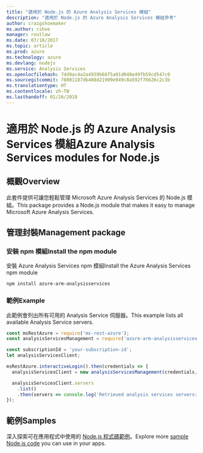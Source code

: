 ```yaml
---
title: "適用於 Node.js 的 Azure Analysis Services 模組"
description: "適用於 Node.js 的 Azure Analysis Services 模組參考"
author: craigshoemaker
ms.author: cshoe
manager: routlaw
ms.date: 07/18/2017
ms.topic: article
ms.prod: azure
ms.technology: azure
ms.devlang: nodejs
ms.service: Analysis Services
ms.openlocfilehash: 7dd9ac4a2a4939b66f5a91d048e49fb59cd547c0
ms.sourcegitcommit: 78001187db408d21909e949c8a592f76626c2c3b
ms.translationtype: HT
ms.contentlocale: zh-TW
ms.lasthandoff: 01/26/2018
---
```

# <a name="azure-analysis-services-modules-for-nodejs"></a><span data-ttu-id="6991d-103">適用於 Node.js 的 Azure Analysis Services 模組</span><span class="sxs-lookup"><span data-stu-id="6991d-103">Azure Analysis Services modules for Node.js</span></span>

## <a name="overview"></a><span data-ttu-id="6991d-104">概觀</span><span class="sxs-lookup"><span data-stu-id="6991d-104">Overview</span></span>
<span data-ttu-id="6991d-105">此套件提供可讓您輕鬆管理 Microsoft Azure Analysis Services 的 Node.js 模組。</span><span class="sxs-lookup"><span data-stu-id="6991d-105">This package provides a Node.js module that makes it easy to manage Microsoft Azure Analysis Services.</span></span>

## <a name="management-package"></a><span data-ttu-id="6991d-106">管理封裝</span><span class="sxs-lookup"><span data-stu-id="6991d-106">Management package</span></span>

### <a name="install-the-npm-module"></a><span data-ttu-id="6991d-107">安裝 npm 模組</span><span class="sxs-lookup"><span data-stu-id="6991d-107">Install the npm module</span></span>

<span data-ttu-id="6991d-108">安裝 Azure Analysis Services npm 模組</span><span class="sxs-lookup"><span data-stu-id="6991d-108">Install the Azure Analysis Services npm module</span></span>

```bash
npm install azure-arm-analysisservices
```

### <a name="example"></a><span data-ttu-id="6991d-109">範例</span><span class="sxs-lookup"><span data-stu-id="6991d-109">Example</span></span>

<span data-ttu-id="6991d-110">此範例會列出所有可用的 Analysis Service 伺服器。</span><span class="sxs-lookup"><span data-stu-id="6991d-110">This example lists all available Analysis Service servers.</span></span>

```javascript
const msRestAzure = require('ms-rest-azure');
const analysisServicesManagement = require('azure-arm-analysisservices');

const subscriptionId = 'your-subscription-id';
let analysisServicesClient;

msRestAzure.interactiveLogin().then(credentials => {
  analysisServicesClient = new analysisServicesManagement(credentials, subscriptionId);

  analysisServicesClient.servers
    .list()
    .then(servers => console.log('Retrieved analysis services servers: ', servers));
});
```

## <a name="samples"></a><span data-ttu-id="6991d-111">範例</span><span class="sxs-lookup"><span data-stu-id="6991d-111">Samples</span></span>

<span data-ttu-id="6991d-112">深入探索可在應用程式中使用的 [Node.js 程式碼範例](https://azure.microsoft.com/resources/samples/?platform=nodejs)。</span><span class="sxs-lookup"><span data-stu-id="6991d-112">Explore more [sample Node.js code](https://azure.microsoft.com/resources/samples/?platform=nodejs) you can use in your apps.</span></span>

